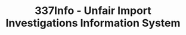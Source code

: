 ---
bigquery: https://console.cloud.google.com/bigquery?p=patents-public-data&d=usitc_investigations&page=dataset&project=sheets-management-319211
citation: US International Trade Commission 337Info Unfair Import Investigations Information
  System
contributors: US International Trade Comission
cost: None
description: US International Trade Commission 337Info Unfair Import Investigations
  Information System contains data on investigations done under Section 337. Section
  337 declares the infringement of certain statutory intellectual property rights
  and other forms of unfair competition in import trade to be unlawful practices.
  Most Section 337 investigations involve allegations of patent or registered trademark
  infringement.
documentation: FAQ and tutorial available on the site
last_edit: Mon, 04 Apr 2022 19:10:40 GMT
location: https://pubapps2.usitc.gov/337external/
maintained_by: US International Trade Comission
schema_fields: '[''teoReliefGranted'', ''scheduledEndDateEvidHear'', ''actualEndDateEvidHear'',
  ''currentActiveALJ'', ''investigationType'', ''patentNumber'', ''respondent'', ''ouiiAttorney'',
  ''currentStatus'', ''finalDetNoViolation'', ''patentNumbers'', ''teoProceedingInvolved'',
  ''aljAssigned'', ''teoIdDueDate'', ''complainant'', ''id'', ''ouiiParticipation'',
  ''dateOfPublicationFrNotice'', ''issueDateOtherNonFinal'', ''finalIdOnViolationIssue'',
  ''invUnfairAct'', ''scheduledStartDateEvidHear'', ''dateComplaintFiled'', ''gcAttorney'',
  ''htsNumbers'', ''startDateMarkmanHearing'', ''targetDate'', ''title'', ''reportingRequirements'',
  ''copyrightNumbers'', ''internalRemand'', ''actualStartDateEvidHear'', ''endDateMarkmanHearing'',
  ''investigationNo'', ''finalIdOnViolationDue'', ''markmanHearing'', ''teoIdIssueDate'',
  ''docketNo'', ''investigationTermDate'', ''lastUpdated'', ''trademarkNumbers'',
  ''publication_number'', ''dateCreated'', ''finalDetViolation'', ''cafcAppeals'']'
shortname: unfair_import_investigations
tags:
- import
- legal
- trade
timeframe: 2008-2021 (prior to 2008 downloadable as a JSON file)
title: 337Info - Unfair Import Investigations Information System
uuid: 2721f5ec-e599-4890-9265-9706719fc71e
---